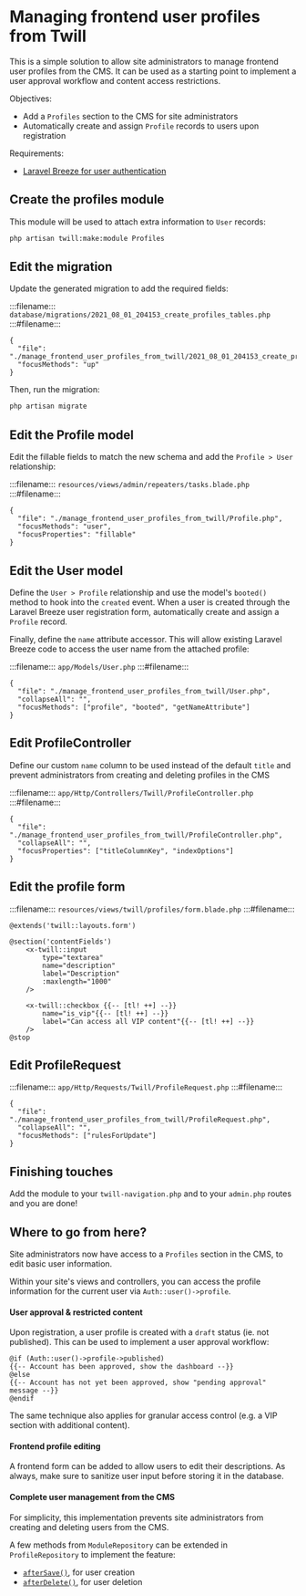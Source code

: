 # Managing frontend user profiles from Twill

This is a simple solution to allow site administrators to manage
frontend user profiles from the CMS. It can be used as a starting point
to implement a user approval workflow and content access restrictions.

Objectives:

* Add a `Profiles` section to the CMS for site administrators
* Automatically create and assign `Profile` records to users upon
  registration

Requirements:

* [Laravel Breeze for user authentication](https://laravel.com/docs/10.x/starter-kits#laravel-breeze)

## Create the profiles module

This module will be used to attach extra information to `User` records:

```bash
php artisan twill:make:module Profiles
```

## Edit the migration

Update the generated migration to add the required fields:

:::filename:::
`database/migrations/2021_08_01_204153_create_profiles_tables.php`
:::#filename:::

```phptorch
{
  "file": "./manage_frontend_user_profiles_from_twill/2021_08_01_204153_create_profiles_tables.php",
  "focusMethods": "up"
}
```

Then, run the migration:

```bash
php artisan migrate
```

## Edit the Profile model

Edit the fillable fields to match the new schema and add the `Profile > User` relationship:

:::filename:::
`resources/views/admin/repeaters/tasks.blade.php`
:::#filename:::

```phptorch
{
  "file": "./manage_frontend_user_profiles_from_twill/Profile.php",
  "focusMethods": "user",
  "focusProperties": "fillable"
}
```

## Edit the User model

Define the `User > Profile` relationship and use the model's `booted()` method to
hook into the `created` event. When a user is created through the Laravel Breeze
user registration form, automatically create and assign a `Profile` record.

Finally, define the `name` attribute accessor. This will allow existing
Laravel Breeze code to access the user name from the attached profile:

:::filename:::
`app/Models/User.php`
:::#filename:::

```phptorch
{
  "file": "./manage_frontend_user_profiles_from_twill/User.php",
  "collapseAll": "",
  "focusMethods": ["profile", "booted", "getNameAttribute"]
}
```

## Edit ProfileController

Define our custom `name` column to be used instead of the default `title` and
prevent administrators from creating and deleting profiles in the CMS

:::filename:::
`app/Http/Controllers/Twill/ProfileController.php`
:::#filename:::

```phptorch
{
  "file": "./manage_frontend_user_profiles_from_twill/ProfileController.php",
  "collapseAll": "",
  "focusProperties": ["titleColumnKey", "indexOptions"]
}
```

## Edit the profile form

:::filename:::
`resources/views/twill/profiles/form.blade.php`
:::#filename:::

```blade
@extends('twill::layouts.form')

@section('contentFields')
    <x-twill::input
        type="textarea"
        name="description"
        label="Description"
        :maxlength="1000"
    />

    <x-twill::checkbox {{-- [tl! ++] --}}
        name="is_vip"{{-- [tl! ++] --}}
        label="Can access all VIP content"{{-- [tl! ++] --}}
    />
@stop
```

## Edit ProfileRequest

:::filename:::
`app/Http/Requests/Twill/ProfileRequest.php`
:::#filename:::

```phptorch
{
  "file": "./manage_frontend_user_profiles_from_twill/ProfileRequest.php",
  "collapseAll": "",
  "focusMethods": ["rulesForUpdate"]
}
```

## Finishing touches

Add the module to your `twill-navigation.php` and to your `admin.php`
routes and you are done!

## Where to go from here?

Site administrators now have access to a `Profiles` section in the CMS,
to edit basic user information.

Within your site's views and controllers, you can access the profile
information for the current user via `Auth::user()->profile`.

#### User approval & restricted content

Upon registration, a user profile is created with a `draft` status (ie.
not published). This can be used to implement a user approval workflow:

```blade
@if (Auth::user()->profile->published)
{{-- Account has been approved, show the dashboard --}}
@else
{{-- Account has not yet been approved, show "pending approval" message --}}
@endif
```

The same technique also applies for granular access control (e.g. a VIP
section with additional content).

#### Frontend profile editing

A frontend form can be added to allow users to edit their descriptions.
As always, make sure to sanitize user input before storing it in the
database.

#### Complete user management from the CMS

For simplicity, this implementation prevents site administrators from
creating and deleting users from the CMS.

A few methods from `ModuleRepository` can be extended in
`ProfileRepository` to implement the feature:

* [`afterSave()`](https://twill.io/docs/api/2.x/A17/Twill/Repositories/ModuleRepository.html#method_afterSave),
  for user creation
* [`afterDelete()`](https://twill.io/docs/api/2.x/A17/Twill/Repositories/ModuleRepository.html#method_afterDelete),
  for user deletion
